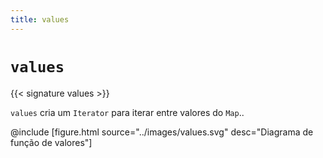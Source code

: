 ```yaml
---
title: values
---
```


# `values`

{{< signature values >}}

`values` cria um `Iterator` para iterar entre valores do `Map`..

@include [figure.html source="../images/values.svg" desc="Diagrama de função de valores"]

